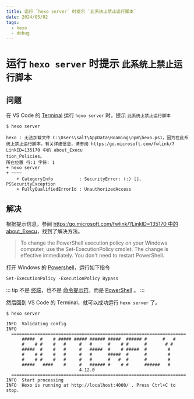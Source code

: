 ```yaml
---
title: 运行 `hexo server` 时提示 `此系统上禁止运行脚本`
date: 2024/05/02
tags:
  - hexo
  - debug
---
```


# 运行 `hexo server` 时提示 `此系统上禁止运行脚本`

## 问题

在 VS Code 的 [Terminal](https://code.visualstudio.com/docs/terminal/basics) 运行 `hexo server` 时，提示 `此系统上禁止运行脚本`

```
$ hexo server

hexo : 无法加载文件 C:\Users\salt\AppData\Roaming\npm\hexo.ps1，因为在此系统上禁止运行脚本。有关详细信息，请参阅 https:/go.microsoft.com/fwlink/?LinkID=135170 中的 about_Execu
tion_Policies。
所在位置 行:1 字符: 1
+ hexo server
+ ~~~~
    + CategoryInfo          : SecurityError: (:) []，PSSecurityException
    + FullyQualifiedErrorId : UnauthorizedAccess

```

## 解决

根据提示信息，参阅 [https:/go.microsoft.com/fwlink/?LinkID=135170 中的 about_Execu](https://learn.microsoft.com/en-us/powershell/module/microsoft.powershell.core/about/about_execution_policies?view=powershell-7.4#change-the-execution-policy)，找到了解决方法。

> To change the PowerShell execution policy on your Windows computer, use the Set-ExecutionPolicy cmdlet. The change is effective immediately. You don't need to restart PowerShell.

打开 Windows 的 [Powershell](https://learn.microsoft.com/en-us/powershell/scripting/overview?view=powershell-7.4)，运行如下指令

```shell
Set-ExecutionPolicy -ExecutionPolicy Bypass
```

::: tip
不是 [终端](https://learn.microsoft.com/en-us/windows/terminal/)，也不是 [命令提示符](https://en.wikipedia.org/wiki/Cmd.exe)，而是 [PowerShell](https://learn.microsoft.com/en-us/powershell/scripting/overview?view=powershell-7.4) 。
:::

然后回到 VS Code 的 Terminal，就可以成功运行 `hexo server` 了。

```shell
$ hexo server

INFO  Validating config
INFO
  ===================================================================
      #####  #    # ##### ##### ###### #####  ###### #      #   #
      #    # #    #   #     #   #      #    # #      #       # #
      #####  #    #   #     #   #####  #    # #####  #        #
      #    # #    #   #     #   #      #####  #      #        #
      #    # #    #   #     #   #      #   #  #      #        #
      #####   ####    #     #   ###### #    # #      ######   #
                            4.12.0
  ===================================================================
INFO  Start processing
INFO  Hexo is running at http://localhost:4000/ . Press Ctrl+C to stop.

```
